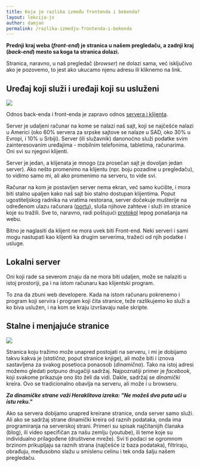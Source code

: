 ```yaml
---
title: Koja je razlika između frontenda i bekenda?
layout: lekcija-js
author: damjan
permalink: /razlika-izmedju-frontenda-i-bekenda
---
```


**Prednji kraj weba (*front-end*) je stranica u našem pregledaču, a zadnji kraj (*back-end*) mesto sa koga ta stranica dolazi.**

Stranica, naravno, u naš pregledač (*browser*) ne dolazi sama, već isključivo ako je pozovemo, to jest ako ukucamo njenu adresu ili kliknemo na link.

## Uređaj koji služi i uređaji koji su usluženi

![](https://upload.wikimedia.org/wikipedia/commons/thumb/c/c9/Client-server-model.svg/800px-Client-server-model.svg.png)

Odnos back-enda i front-enda je zapravo odnos [servera i klijenta](https://en.wikipedia.org/wiki/Client%E2%80%93server_model).

Server je udaljeni računar na kome se nalazi naš sajt, koji se najčešće nalazi u Americi (oko 60% servera za srpske sajtove se nalaze u SAD, oko 30% u Evropi, i 10% u Srbiji). Server (ili služavnik) danonoćno služi podatke svim zainteresovanim uređajima - mobilnim telefonima, tabletima, računarima. Oni svi su njegovi klijenti.

Server je jedan, a klijenata je mnogo (za prosečan sajt je dovoljan jedan server). Ako nešto promenimo na klijentu (npr. boju pozadine u pregledaču), to vidimo samo mi, ali ako promenimo na serveru, to vide svi.

Računar na kom je postavljen server nema ekran, već samo kućište, i mora biti stalno upaljen kako naš sajt bio stalno dostupan klijentima. Poput ugostiteljskog radnika na vratima restorana, server dočekuje mušterije na određenom ulazu računara ([portu](https://en.wikipedia.org/wiki/Port_(computer_networking))), sluša njihove zahteve i služi im stranice koje su tražili. Sve to, naravno, radi poštujući [protokol](https://en.wikipedia.org/wiki/Hypertext_Transfer_Protocol) lepog ponašanja na webu.

Bitno je naglasiti da klijent ne mora uvek biti Front-end. Neki serveri i sami mogu nastupati kao klijenti ka drugim serverima, tražeći od njih podatke i usluge.

## Lokalni server

Oni koji rade sa severom znaju da ne mora biti udaljen, može se nalaziti u istoj prostoriji, pa i na istom računaru kao klijentski program.

To zna da zbuni web developere. Kada na istom računaru pokrenemo i program koji servira i program koji čita stranice, teže razlikujemo ko služi a ko biva uslužen, i na kom se kraju izvršavaju naše skripte.

## Stalne i menjajuće stranice

![](https://cdn-images-1.medium.com/max/1349/1*XK_dfIrxW0UyoDy2Ja9z-A.png)

Stranica koju tražimo može unapred postojati na serveru, i mi je dobijamo takvu kakva je (*statična*, poput stranice knjige), ali može biti i iznova sastavljena za svakog posetioca ponaosob (*dinamična*). Tako na istoj adresi možemo gledati potpuno drugačiji sadržaj. Najpoznatiji primer je *facebook*, koji svakome prikazuje ono što želi da vidi. Dakle, sadržaj se *dinamički* kreira. Ovo se tradicionalno obavlja na serveru, ali može i u browseru.

***Za dinamičke strane važi Heraklitova izreka: "Ne možeš dva puta ući u istu reku."***

Ako sa servera dobijamo unapred kreirane stranice, onda server samo služi. Ali ako se sadržaj strane dinamički kreira od raznih podataka, onda ima programiranja na serverskoj strani. Primeri su spisak najčitanijih članaka (blog), ili video specifičan za našu zemlju (youtube), ili teme koje su individualno prilagođene (društvene mreže). Svi ti podaci se ogromnom brzinom prikupljaju sa raznih strana (najčešće iz baza podataka), filtriraju, obrađuju, međusobno slažu u smislenu celinu i tek onda šalju našem pregledaču.
